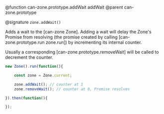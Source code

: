@function can-zone.prototype.addWait addWait
@parent can-zone.prototype

@signature `zone.addWait()`

Adds a wait to the [can-zone Zone]. Adding a wait will delay the Zone's Promise from resolving (the promise created by calling [can-zone.prototype.run zone.run]) by incrementing its internal counter.

Usually a corresponding [can-zone.prototype.removeWait] will be called to decrement the counter.

```js
new Zone().run(function(){

	const zone = Zone.current;

	zone.addWait(); // counter at 1
	zone.removeWait(); // counter at 0, Promise resolves

}).then(function(){

});
```

